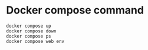 # Docker compose command

``` command
docker compose up
docker compose down
docker compose ps
docker compose web env
```
